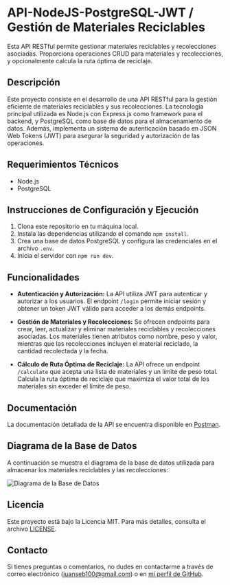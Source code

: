 # API-NodeJS-PostgreSQL-JWT / Gestión de Materiales Reciclables

Esta API RESTful permite gestionar materiales reciclables y recolecciones asociadas. Proporciona operaciones CRUD para materiales y recolecciones, y opcionalmente calcula la ruta óptima de reciclaje.

## Descripción

Este proyecto consiste en el desarrollo de una API RESTful para la gestión eficiente de materiales reciclables y sus recolecciones. La tecnología principal utilizada es Node.js con Express.js como framework para el backend, y PostgreSQL como base de datos para el almacenamiento de datos. Además, implementa un sistema de autenticación basado en JSON Web Tokens (JWT) para asegurar la seguridad y autorización de las operaciones.

## Requerimientos Técnicos

- Node.js
- PostgreSQL

## Instrucciones de Configuración y Ejecución

1. Clona este repositorio en tu máquina local.
2. Instala las dependencias utilizando el comando `npm install`.
3. Crea una base de datos PostgreSQL y configura las credenciales en el archivo `.env`.
4. Inicia el servidor con `npm run dev`.

## Funcionalidades

- **Autenticación y Autorización:** La API utiliza JWT para autenticar y autorizar a los usuarios. El endpoint `/login` permite iniciar sesión y obtener un token JWT válido para acceder a los demás endpoints.

- **Gestión de Materiales y Recolecciones:** Se ofrecen endpoints para crear, leer, actualizar y eliminar materiales reciclables y recolecciones asociadas. Los materiales tienen atributos como nombre, peso y valor, mientras que las recolecciones incluyen el material reciclado, la cantidad recolectada y la fecha.

- **Cálculo de Ruta Óptima de Reciclaje:** La API ofrece un endpoint `/calculate` que acepta una lista de materiales y un límite de peso total. Calcula la ruta óptima de reciclaje que maximiza el valor total de los materiales sin exceder el límite de peso.

## Documentación

La documentación detallada de la API se encuentra disponible en [Postman](https://documenter.getpostman.com/view/25921242/2s9Y5YRMeJ).

## Diagrama de la Base de Datos

A continuación se muestra el diagrama de la base de datos utilizada para almacenar los materiales reciclables y las recolecciones:

![Diagrama de la Base de Datos](ruta-al-diagrama.png)

## Licencia

Este proyecto está bajo la Licencia MIT. Para más detalles, consulta el archivo [LICENSE](LICENSE).

## Contacto

Si tienes preguntas o comentarios, no dudes en contactarme a través de correo electrónico (juanseb100@gmail.com) o en [mi perfil de GitHub](https://github.com/JBxss).
